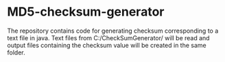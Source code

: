 # MD5-checksum-generator
The repository contains code for generating checksum corresponding to a text file in java.
Text files from C:/CheckSumGenerator/ will be read and output files containing the checksum value will be created in the same folder.
